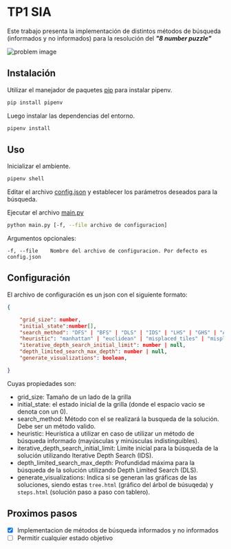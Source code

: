 # TP1 SIA

Este trabajo presenta la implementación de distintos métodos de búsqueda (informados y no informados) para la resolución del **_"8 number puzzle"_**

![problem image](https://media.cheggcdn.com/study/bf2/bf22136e-2fb3-4bd0-8220-235c43b9c002/image.png)

## Instalación

Utilizar el manejador de paquetes [pip](https://pip.pypa.io/en/stable/) para instalar pipenv.

```bash
pip install pipenv
```

Luego instalar las dependencias del entorno.

```bash
pipenv install
```

## Uso

Inicializar el ambiente.

```bash
pipenv shell
```

Editar el archivo [config.json](config.json) y establecer los parámetros deseados para la búsqueda.

Ejecutar el archivo [main.py](main.py)

```bash
python main.py [-f, --file archivo de configuracion]
```

Argumentos opcionales:

```
-f, --file    Nombre del archivo de configuracion. Por defecto es config.json
```

## Configuración

El archivo de configuración es un json con el siguiente formato:

```json
{

	"grid_size": number,
	"initial_state":number[],
	"search_method": "DFS" | "BFS" | "DLS" | "IDS" | "LHS" | "GHS" | "A_STAR",
	"heuristic": "manhattan" | "euclidean" | "misplaced_tiles" | "misplaced_tiles_value" | "visited_tiles_value",
	"iterative_depth_search_initial_limit": number | null,
	"depth_limited_search_max_depth": number | null,
	"generate_visualizations": boolean,

}
```

Cuyas propiedades son:

- grid_size: Tamaño de un lado de la grilla
- initial_state: el estado inicial de la grilla (donde el espacio vacio se denota con un 0).
- search_method: Método con el se realizará la busqueda de la solución. Debe ser un método valido.
- heuristic: Heurística a utilizar en caso de utilizar un método de búsqueda informado (mayúsculas y minúsculas indistinguibles).
- iterative_depth_search_initial_limit: Limite inicial para la búsqueda de la solución utilizando Iterative Depth Search (IDS).
- depth_limited_search_max_depth: Profundidad máxima para la búsqueda de la solución utilizando Depth Limited Search (DLS).
- generate_visualizations: Indica si se generan las gráficas de las soluciones, siendo estas `tree.html` (gráfico del árbol de búsuqeda) y `steps.html` (solución paso a paso con tablero).

## Proximos pasos

- [x] Implementacion de métodos de búsqueda informados y no informados
- [ ] Permitir cualquier estado objetivo
